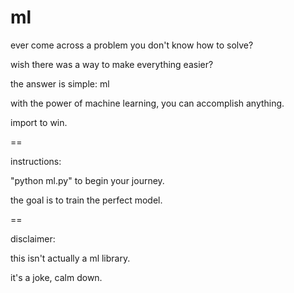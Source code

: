 ml
==

ever come across a problem you don't know how to solve?

wish there was a way to make everything easier?

the answer is simple: ml

with the power of machine learning, you can accomplish anything.

import to win.

==

instructions:

"python ml.py" to begin your journey.

the goal is to train the perfect model.

==

disclaimer:

this isn't actually a ml library.

it's a joke, calm down.
